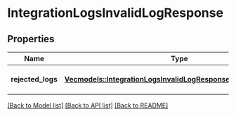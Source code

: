 # IntegrationLogsInvalidLogResponse

## Properties
Name | Type | Description | Notes
------------ | ------------- | ------------- | -------------
**rejected_logs** | [**Vec<models::IntegrationLogsInvalidLogResponseRejectedLogsInner>**](IntegrationLogsInvalidLogResponse_rejected_logs_inner.md) |  | [optional] [default to None]

[[Back to Model list]](../README.md#documentation-for-models) [[Back to API list]](../README.md#documentation-for-api-endpoints) [[Back to README]](../README.md)


